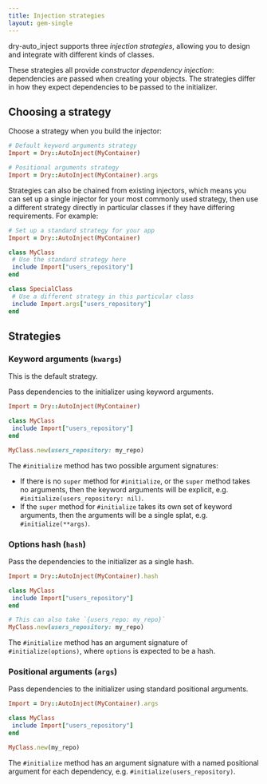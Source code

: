 ```yaml
---
title: Injection strategies
layout: gem-single
---
```


dry-auto\_inject supports three _injection strategies_, allowing you to design and integrate with different kinds of classes.

These strategies all provide _constructor dependency injection_: dependencies are passed when creating your objects. The strategies differ in how they expect dependencies to be passed to the initializer.

## Choosing a strategy

Choose a strategy when you build the injector:

```ruby
# Default keyword arguments strategy
Import = Dry::AutoInject(MyContainer)

# Positional arguments strategy
Import = Dry::AutoInject(MyContainer).args
```

Strategies can also be chained from existing injectors, which means you can set up a single injector for your most commonly used strategy, then use a different strategy directly in particular classes if they have differing requirements. For example:

```ruby
# Set up a standard strategy for your app
Import = Dry::AutoInject(MyContainer)

class MyClass
 # Use the standard strategy here
 include Import["users_repository"]
end

class SpecialClass
 # Use a different strategy in this particular class
 include Import.args["users_repository"]
end
```

## Strategies

### Keyword arguments (`kwargs`)

This is the default strategy.

Pass dependencies to the initializer using keyword arguments.

```ruby
Import = Dry::AutoInject(MyContainer)

class MyClass
 include Import["users_repository"]
end

MyClass.new(users_repository: my_repo)
```

The `#initialize` method has two possible argument signatures:

- If there is no `super` method for `#initialize`, or the `super` method takes no arguments, then the keyword arguments will be explicit, e.g. `#initialize(users_repository: nil)`.
- If the `super` method for `#initialize` takes its own set of keyword arguments, then the arguments will be a single splat, e.g. `#initialize(**args)`.

### Options hash (`hash`)

Pass the dependencies to the initializer as a single hash.

```ruby
Import = Dry::AutoInject(MyContainer).hash

class MyClass
 include Import["users_repository"]
end

# This can also take `{users_repo: my_repo}`
MyClass.new(users_repository: my_repo)
```

The `#initialize` method has an argument signature of `#initialize(options)`, where `options` is expected to be a hash.

### Positional arguments (`args`)

Pass dependencies to the initializer using standard positional arguments.

```ruby
Import = Dry::AutoInject(MyContainer).args

class MyClass
 include Import["users_repository"]
end

MyClass.new(my_repo)
```

The `#initialize` method has an argument signature with a named positional argument for each dependency, e.g. `#initialize(users_repository)`.


